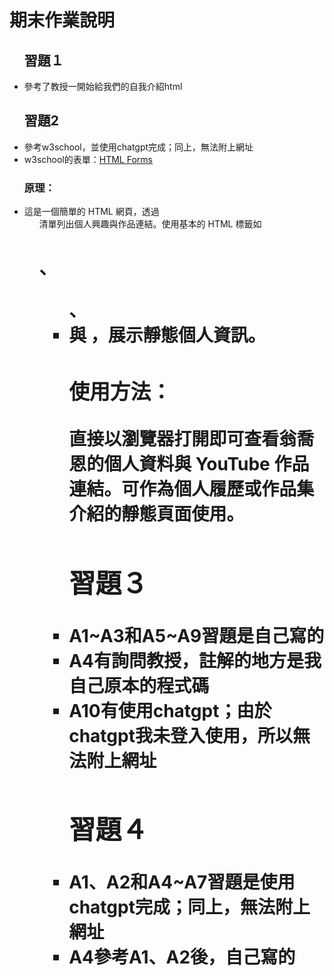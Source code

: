 <!DOCTYPE html>
<html>
<body>
<h1>期末作業說明</h1>
<ul>
<h2>習題１</h2>
<li>參考了教授一開始給我們的自我介紹html</li>
</ul>

<ul>
<h2>習題2</h2>
<li>參考w3school，並使用chatgpt完成；同上，無法附上網址</li>
<li>w3school的表單：<a href="https://www.w3schools.com/html/html_forms.asp">HTML Forms</a></li>
<h3>原理：</h3>
<li>這是一個簡單的 HTML 網頁，透過 <ul> 清單列出個人興趣與作品連結。使用基本的 HTML 標籤如 <h1>、<ul>、<li> 與 <a>，展示靜態個人資訊。</li>
<h3>使用方法：</h3>
<ls>直接以瀏覽器打開即可查看翁喬恩的個人資料與 YouTube 作品連結。可作為個人履歷或作品集介紹的靜態頁面使用。</ls>
</ul>

<ul>
<h2>習題３</h2>
<li>A1~A3和A5~A9習題是自己寫的</li>
<li>A4有詢問教授，註解的地方是我自己原本的程式碼</li>
<li>A10有使用chatgpt；由於chatgpt我未登入使用，所以無法附上網址</li>
</ul>

<ul>
<h2>習題４</h2>
<li>A1、A2和A4~A7習題是使用chatgpt完成；同上，無法附上網址</li>
<li>A4參考A1、A2後，自己寫的</li>
</ul>

</body>
</html>